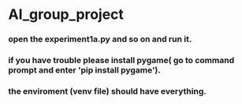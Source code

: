 # AI_group_project
### open the experiment1a.py and so on and run it.
### if you have trouble please install pygame( go to command prompt and enter 'pip install pygame').
### the enviroment (venv file) should have everything.
